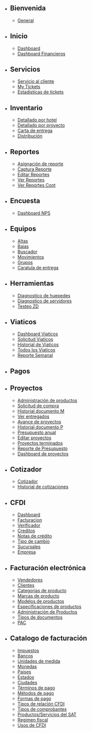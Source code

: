- ## Bienvenida
    - [General](/{{route}}/{{version}}/overview)
- ## Inicio
    - [Dashboard](/{{route}}/{{version}}/inicio/dashboard)
    - [Dashboard Financieros](/{{route}}/{{version}}/inicio/dash_finan)
- ## Servicios
    - [Servicio al cliente](/{{route}}/{{version}}/service/dashboardcust)
    - [My Tickets](/{{route}}/{{version}}/service/mytickets)
    - [Estadisticas de tickets](/{{route}}/{{version}}/service/statistics_tickets)
- ## Inventario
    - [Detallado por hotel](/{{route}}/{{version}}/inventory/detailed_hotel)
    - [Detallado por proyecto](/{{route}}/{{version}}/inventory/detailed_proyect)
    - [Carta de entrega](/{{route}}/{{version}}/inventory/detailed_cover)
    - [Distribución](/{{route}}/{{version}}/inventory/detailed_distribution)
- ## Reportes
    - [Asignación de reporte](/{{route}}/{{version}}/report/type_report)
    - [Captura Reporte](/{{route}}/{{version}}/report/individual)
    - [Editar Reportes](/{{route}}/{{version}}/report/edit_report)
    - [Ver Reportes](/{{route}}/{{version}}/report/viewreports)
    - [Ver Reportes Cont](/{{route}}/{{version}}/report/viewreportscont)
- ## Encuesta
    - [Dashboard NPS](/{{route}}/{{version}}/survey/view_dashboard_survey_nps)
- ## Equipos
    - [Altas](/{{route}}/{{version}}/equipments/up_equipment)
    - [Bajas](/{{route}}/{{version}}/equipments/down_equipment)
    - [Buscador](/{{route}}/{{version}}/equipments/detailed_search)
    - [Movimientos](/{{route}}/{{version}}/equipments/move_equipment)
    - [Grupos](/{{route}}/{{version}}/equipments/group_equipment)
    - [Caratula de entrega](/{{route}}/{{version}}/equipments/cover_equipment_delivery)
- ## Herramientas
    - [Diagnostico de huepedes](/{{route}}/{{version}}/tools/detailed_guest_review)
    - [Diagnostico de servidores](/{{route}}/{{version}}/tools/detailed_server_review)
    - [Testeo ZD](/{{route}}/{{version}}/tools/testzone)
- ## Viaticos
    - [Dashboard Viaticos](/{{route}}/{{version}}/viatics/dashboard_viaticos)
    - [Solicitud Viaticos](/{{route}}/{{version}}/viatics/add_request_via)
    - [Historial de Viaticos](/{{route}}/{{version}}/viatics/view_request_via)
    - [Todos los Viaticos](/{{route}}/{{version}}/viatics/view_request_all_via)
    - [Reporte Semanal](/{{route}}/{{version}}/viatics/view_viatic_weekly)
- ## Pagos

- ## Proyectos
    - [Administración de productos](/{{route}}/{{version}}/planning/products)
    - [Solicitud de compra](/{{route}}/{{version}}/planning/purchaserequest)
    - [Historial documento M](/{{route}}/{{version}}/planning/historyM)
    - [Ver entregados](/{{route}}/{{version}}/planning/viewdelivered)
    - [Avance de proyectos](/{{route}}/{{version}}/planning/projectprogress)
    - [Historial documento P](/{{route}}/{{version}}/planning/historyP)
    - [Presupuesto anual](/{{route}}/{{version}}/planning/annualbudget)
    - [Editar proyectos](/{{route}}/{{version}}/planning/editprojects)
    - [Proyectos terminados](/{{route}}/{{version}}/planning/fullprojects)
    - [Reporte de Presupuesto](/{{route}}/{{version}}/planning/budgetreport)
    - [Dashboard de proyectos](/{{route}}/{{version}}/planning/dashboardprojects)
- ## Cotizador
    - [Cotizador](/{{route}}/{{version}}/quote/quote)
    - [Historial de cotizaciones](/{{route}}/{{version}}/quote/quotehistory)
- ## CFDI
    - [Dashboard](/{{route}}/{{version}}/cfdi/cfdi)
    - [Facturacion](/{{route}}/{{version}}/cfdi/billing)
    - [Verificador](/{{route}}/{{version}}/cfdi/checker)
    - [Creditos](/{{route}}/{{version}}/cfdi/credits)
    - [Notas de crédito](/{{route}}/{{version}}/cfdi/creditnotes)
    - [Tipo de cambio](/{{route}}/{{version}}/cfdi/exchangerate)
    - [Sucursales](/{{route}}/{{version}}/cfdi/branchoffice)
    - [Empresa](/{{route}}/{{version}}/cfdi/company)
- ## Facturación electrónica
    - [Vendedores](/{{route}}/{{version}}/billing/seller)
    - [Clientes](/{{route}}/{{version}}/billing/client)
    - [Categorías de producto](/{{route}}/{{version}}/billing/productcategories)
    - [Marcas de producto](/{{route}}/{{version}}/billing/productsbrand)
    - [Modelos de productos](/{{route}}/{{version}}/billing/productmodels)
    - [Especificaciones de productos](/{{route}}/{{version}}/billing/productsspecifications)
    - [Administración de Productos](/{{route}}/{{version}}/billing/productmanagement)
    - [Tipos de documentos](/{{route}}/{{version}}/billing/documenttypes)
    - [PAC](/{{route}}/{{version}}/billing/pac)
- ## Catalogo de facturación
    - [Impuestos](/{{route}}/{{version}}/catalog/taxes)
    - [Bancos](/{{route}}/{{version}}/catalog/banks)
    - [Unidades de medida](/{{route}}/{{version}}/catalog/units)
    - [Monedas](/{{route}}/{{version}}/catalog/coins)
    - [Paises](/{{route}}/{{version}}/catalog/countries)
    - [Estados](/{{route}}/{{version}}/catalog/states)
    - [Ciudades](/{{route}}/{{version}}/catalog/cities)
    - [Términos de pago](/{{route}}/{{version}}/catalog/payments)
    - [Métodos de pago](/{{route}}/{{version}}/catalog/paymentmethods)
    - [Formas de pago](/{{route}}/{{version}}/catalog/paymentways)
    - [Tipos de relación CFDI](/{{route}}/{{version}}/catalog/cfdirelation)
    - [Tipos de comprobantes](/{{route}}/{{version}}/catalog/vouchers)
    - [Productos/Servicios del SAT](/{{route}}/{{version}}/catalog/satps)
    - [Regimen fiscal](/{{route}}/{{version}}/catalog/taxregimen)
    - [Usos de CFDI](/{{route}}/{{version}}/catalog/cfdiuses)
